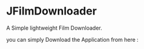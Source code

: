 # JFilmDownloader
A Simple lightweight Film Downloader. 

you can simply Download the Application from here : 
